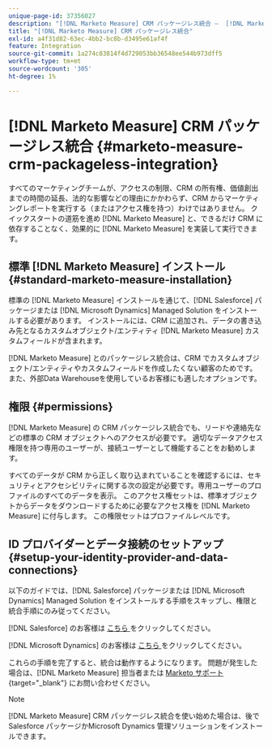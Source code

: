```yaml
---
unique-page-id: 37356027
description: "[!DNL Marketo Measure] CRM パッケージレス統合 –  [!DNL Marketo Measure]"
title: "[!DNL Marketo Measure] CRM パッケージレス統合"
exl-id: a4f31d82-63ec-4bb2-bc8b-d3495e61af4f
feature: Integration
source-git-commit: 1a274c83814f4d729053bb36548ee544b973dff5
workflow-type: tm+mt
source-wordcount: '305'
ht-degree: 1%

---
```


# [!DNL Marketo Measure] CRM パッケージレス統合 {#marketo-measure-crm-packageless-integration}

すべてのマーケティングチームが、アクセスの制限、CRM の所有権、価値創出までの時間の延長、法的な影響などの理由にかかわらず、CRM からマーケティングレポートを実行する（またはアクセス権を持つ）わけではありません。 クイックスタートの道筋を進め [!DNL Marketo Measure] と、できるだけ CRM に依存することなく、効果的に [!DNL Marketo Measure] を実装して実行できます。

## 標準 [!DNL Marketo Measure] インストール {#standard-marketo-measure-installation}

標準の [!DNL Marketo Measure] インストールを通じて、[!DNL Salesforce] パッケージまたは [!DNL Microsoft Dynamics] Managed Solution をインストールする必要があります。 インストールには、CRM に追加され、データの書き込み先となるカスタムオブジェクト/エンティティ [!DNL Marketo Measure] カスタムフィールドが含まれます。

[!DNL Marketo Measure] とのパッケージレス統合は、CRM でカスタムオブジェクト/エンティティやカスタムフィールドを作成したくない顧客のためです。 また、外部Data Warehouseを使用しているお客様にも適したオプションです。

## 権限 {#permissions}

[!DNL Marketo Measure] の CRM パッケージレス統合でも、リードや連絡先などの標準の CRM オブジェクトへのアクセスが必要です。 適切なデータアクセス権限を持つ専用のユーザーが、接続ユーザーとして機能することをお勧めします。

すべてのデータが CRM から正しく取り込まれていることを確認するには、セキュリティとアクセシビリティに関する次の設定が必要です。専用ユーザーのプロファイルのすべてのデータを表示。 このアクセス権セットは、標準オブジェクトからデータをダウンロードするために必要なアクセス権を [!DNL Marketo Measure] に付与します。 この権限セットはプロファイルレベルです。

## ID プロバイダーとデータ接続のセットアップ {#setup-your-identity-provider-and-data-connections}

以下のガイドでは、[!DNL Salesforce] パッケージまたは [!DNL Microsoft Dynamics] Managed Solution をインストールする手順をスキップし、権限と統合手順にのみ従ってください。

[!DNL Salesforce] のお客様は [ こちら ](/help/configuration-and-setup/marketo-measure-and-salesforce/marketo-measure-salesforce-package-installation-and-set-up.md) をクリックしてください。

[!DNL Microsoft Dynamics] のお客様は [ こちら ](/help/marketo-measure-and-dynamics/getting-started-with-marketo-measure-and-dynamics/microsoft-dynamics-crm-installation-guide.md) をクリックしてください。

これらの手順を完了すると、統合は動作するようになります。 問題が発生した場合は、[!DNL Marketo Measure] 担当者または [Marketo サポート ](https://nation.marketo.com/t5/support/ct-p/Support){target="_blank"} にお問い合わせください。

>[!NOTE]
>
>[!DNL Marketo Measure] CRM パッケージレス統合を使い始めた場合は、後で Salesforce パッケージかMicrosoft Dynamics 管理ソリューションをインストールできます。
